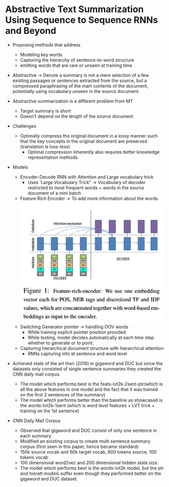 # Abstractive Text Summarization Using Sequence to Sequence RNNs and Beyond
- Proposing methods that address 
    - Modeling key words
    - Capturing the hierarchy of sentence-to-word structure
    - emitting words that are rare or unseen at training time

-  Abstractive -> Denote a summary is not a mere selection of a few existing passages or sentences extracted from the source, but a compressed paraphrasing of the main contents of the document, potentially using vocabulary unseen in the source document. 
- Abstractive summarization is a different problem from MT
    - Target summary is short
    - Doesn't depend on the length of the source document 
- Challenges
    - Optimally compress the original document in a lossy manner such that the key concepts in the original document are preserved (translation is loss-less)
        - Optimal compression inherently also requires better knowledge representation methods.

- Models
    - Encoder-Decode RNN with Attention and Large vocabulary trick
        - Uses 'Large Vocabulary Trick" -> Vocabulary of decoder restricted to most frequent words + words in the source document of a mini batch
    - Feature Rich Encoder -> To add more information about the words 
         <img src='../Images/fresumm.jpg'>
    - Switching Generator pointer -> handling OOV words
        - While training explicit pointer position provided
        - While testing, model decides automatically at each time step whether to generate or to point.
    - Capturing hierarchical document structure with hierarchical attention
        - RNNs capturing info at sentence and word level

- Achieved state of the art then (2016) in gigaword and DUC but since the datasets only consisted of single sentence summaries they created the CNN daily mail corpus.  
    - The model which performs best is the feats-lvt2k-2sent-ptr(which is all the above features in one model and the fact that it was trained on the first 2 sentences of the summary)
    - The model which performs better than the baseline as showcased is the words-lvt2k-1sent (which is word level features + LVT trick + training on the 1st sentence)

- CNN Daily Mail Corpus 
    - Observed that gigaword and DUC consist of only one sentence in each summary
    - Modified an existing corpus to create multi sentence summary corpus (first seen in this paper, hence became standard)
    - 150k source vocab and 60k target vocab, 800 tokens source, 100 tokens vocab 
    - 100 dimensional word2vec and 200 dimensional hidden state size.
    - The model which performs best is the words-lvt2k model, but the ptr and hieratt models suffer even though they performed better on the gigaword and DUC dataset.
